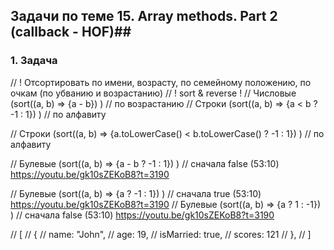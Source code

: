 ## Задачи по теме 15. Array methods. Part 2 (callback - HOF)##

### 1. Задача


// ! Отсортировать по имени, возрасту, по семейному положению, по очкам (по убванию и возрастанию)
// ! sort & reverse !
// Числовые (sort((a, b) => {a - b}) ) // по возрастанию
// Строки (sort((a, b) => {a < b ? -1 : 1}) ) // по алфавиту

// Строки (sort((a, b) => {a.toLowerCase() < b.toLowerCase() ? -1 : 1}) ) // по алфавиту

// Булевые (sort((a, b) => {a - b ? -1 : 1}) ) // сначала false (53:10) https://youtu.be/gk10sZEKoB8?t=3190

// Булевые (sort((a, b) => {a ? -1 : 1}) ) // сначала true (53:10) https://youtu.be/gk10sZEKoB8?t=3190
// Булевые (sort((a, b) => {a ? 1 : -1}) ) // сначала false (53:10) https://youtu.be/gk10sZEKoB8?t=3190

// [
//     {
//         name: "John",
//         age: 19,
//         isMarried: true,
//         scores: 121
//     },
// ]
